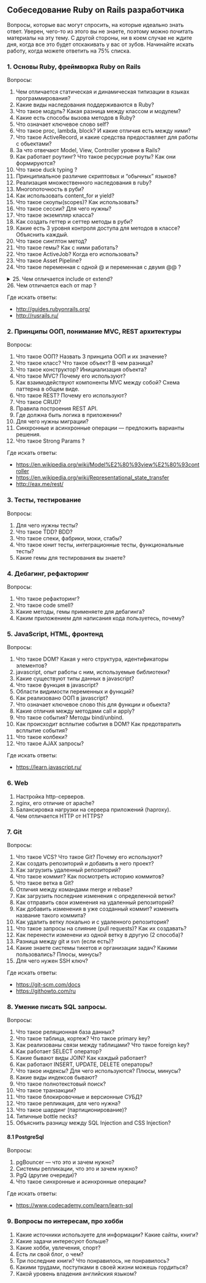 ## Собеседование Ruby on Rails разработчика

Вопросы, которые вас могут спросить, на которые идеально знать ответ. Уверен, чего-то из этого вы не знаете, поэтому можно почитать материалы на эту тему. С другой стороны, ни в коем случае не ждите дня, когда все это будет отскакивать у вас от зубов. Начинайте искать работу, когда можете ответить на 75% списка.

### 1. Основы Ruby, фреймворка Ruby on Rails

Вопросы:

 1. Чем отличается статическая и динамическая типизации в языках программирования?
 2. Какие виды наследования поддерживаются в Ruby?
 3. Что такое модуль? Какая разница между классом и модулем?
 4. Какие есть способы вызова методов в Ruby?
 5. Что означает ключевое слово self?
 6. Что такое proc, lambda, block? И какие отличия есть между ними?
 7. Что такое ActiveRecord, и какие средства предоставляет для работы с обьектами?
 8. За что отвечают Model, View, Controller уровни в Rails?
 9. Как работает роутинг? Что такое ресурсные роуты? Как они формируются?
 10. Что такое duck typing ?
 11. Принципиальное различие скриптовых и “обычных” языков?
 12. Реализация множественного наследования в ruby?
 13. Многопоточность в руби?
 14. Как использовать content_for и yield?
 15. Что такое скоупы(scopes)? Как использовать?
 16. Что такое сессии? Для чего нужны?
 17. Что такое экземпляр класса?
 18. Как создать геттер и сеттер методы в руби?
 19. Какие есть 3 уровня контроля доступа для методов в классе? Объяснить каждый.
 20. Что такое синглтон метод?
 21. Что такое гемы? Как с ними работать?
 22. Что такое ActiveJob? Когда его использовать?
 23. Что такое Asset Pipeline?
 24. Что такое переменная с одной @ и переменная с двумя @@ ?
 <details>
    <summary>25. Чем отличается include от extend?</summary>
    (https://habr.com/post/143483/)
 </details>
 26. Чем отличается each от map ?

Где искать ответы:

 * http://guides.rubyonrails.org/
 * http://rusrails.ru/


### 2. Принципы ООП, понимание MVC, REST архитектуры

Вопросы:

 1. Что такое ООП? Назвать 3 принципа ООП и их значение?
 2. Что такое класс? Что такое объект? В чем разница?
 3. Что такое конструктор? Инициализация объекта?
 4. Что такое MVC? Почему его используют?
 5. Как взаимодействуют компоненты MVC между собой? Схема паттерна в общем виде.
 6. Что такое REST? Почему его используют?
 7. Что такое CRUD?
 8. Правила построения REST API.
 9. Где должна быть логика в приложении?
 10. Для чего нужны миграции?
 11. Синхронные и асинхронные операции — предложить варианты решения.
 12. Что такое Strong Params ?

Где искать ответы:

 * https://en.wikipedia.org/wiki/Model%E2%80%93view%E2%80%93controller
 * https://en.wikipedia.org/wiki/Representational_state_transfer
 * http://eax.me/rest/

### 3. Тесты, тестирование

Вопросы:

 1. Для чего нужны тесты?
 2. Что такое TDD? BDD?
 3. Что такое спеки, фабрики, моки, стабы?
 4. Что такое юнит тесты, интеграционные тесты, функциональные тесты?
 5. Какие гемы для тестирования вы знаете?
 
### 4. Дебагинг, рефакторинг

Вопросы:

 1. Что такое рефакторинг?
 2. Что такое code smell?
 3. Какие методы, гемы применяете для дебагинга?
 4. Каким приложением для написания кода пользуетесь, почему?

### 5. JavaScript, HTML, фронтенд

Вопросы:

 1. Что такое DOM? Какая у него структура, идентификаторы элементов?
 2. javascript, опыт работы с ним, используемые библиотеки?
 3. Какие существуют типы данных в javascript?
 4. Что такое функция в javascript?
 5. Области видимости переменных и функций?
 6. Как реализовано ООП в javascript?
 7. Что означает ключевое слово this для функции и обьекта?
 8. Какие отличия между методами call и apply?
 9. Что такое события? Методы bind/unbind.
 10. Как происходит всплытие события в DOM? Как предотвратить всплытие события?
 11. Что такое колбеки?
 12. Что такое AJAX запросы?

Где искать ответы:

 * https://learn.javascript.ru/

### 6. Web

 1. Настройка http-серверов.
 2. nginx, его отличие от apache?
 3. Балансировка нагрузки на сервера приложений (haproxy).
 4. Чем отличается HTTP от HTTPS?

### 7. Git

Вопросы:

 1. Что такое VCS? Что такое Git? Почему его используют?
 2. Как создать репозиторий и добавить в него проект?
 3. Как загрузить удаленный репозиторий?
 4. Что такое коммит? Как посмотреть историю коммитов?
 5. Что такое ветка в Git?
 6. Отличия между командами merge и rebase?
 7. Как загрузить последние изменения с определенной ветки?
 8. Как отправить свои изменения на удаленный репозиторий?
 9. Как добавить изменения в уже созданный коммит? изменить название такого коммита?
 10. Как удалить ветку локально и с удаленного репозитория?
 11. Что такое запросы на слияние (pull requests)? Как их создавать?
 12. Как перенести изменени из одной ветку в другую (2 способа)?
 13. Разница между git и svn (если есть)?
 14. Какие знаете системы тикетов и организации задач? Какими пользовались? Плюсы, минусы?
 15. Для чего нужен SSH ключ?

Где искать ответы:

 * https://git-scm.com/docs
 * https://githowto.com/ru

### 8. Умение писать SQL запросы.

Вопросы:

 1. Что такое реляционная база данных?
 2. Что такое таблица, кортеж? Что такое primary key?
 3. Как реализованы связи между таблицами? Что такое foreign key?
 4. Как работает SELECT оператор?
 5. Какие бывают виды JOIN? Как каждый работает?
 6. Как работают INSERT, UPDATE, DELETE операторы?
 7. Что такое индексы? Для чего используются? Плюсы, минусы?
 8. Какие виды индексов бывают?
 9. Что такое полнотекстовый поиск?
 10. Что такое транзакции?
 11. Что такое блокировочные и версионные СУБД?
 12. Что такое репликация, для чего нужна?
 13. Что такое шардинг (партиционирование)?
 14. Типичные bottle necks?
 15. Объяснить разницу между SQL Injection and CSS Injection?
 
 #### 8.1 PostgreSql
 
 Вопросы:
 
 1. pgBouncer — что это и зачем нужно?
 2. Системы репликации, что это и зачем нужно?
 3. PgQ (другие очереди)?
 4. Что такое синхронные и асинхронные операции?

Где искать ответы:

 * https://www.codecademy.com/learn/learn-sql
 
 ### 9. Вопросы по интересам, про хобби
 
 1. Какие источники используете для информации? Какие сайты, книги?
 2. Какие задачи интересуют больше?
 3. Какие хобби, увлечения, спорт?
 4. Есть ли свой блог, о чем?
 5. Три последние книги? Что понравилось, не понравилось?
 6. Какими трудами, поступками в своей жизни можешь гордиться?
 7. Какой уровень владения английския языком?
